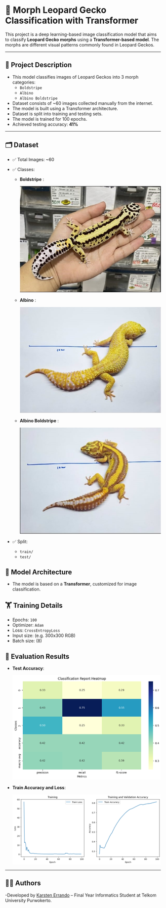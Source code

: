 # 🦎 Morph Leopard Gecko Classification with Transformer

This project is a deep learning-based image classification model that aims to classify **Leopard Gecko morphs** using a **Transformer-based model**. The morphs are different visual patterns commonly found in Leopard Geckos.

---

## 📌 Project Description

- This model classifies images of Leopard Geckos into 3 morph categories:
  - `Boldstripe`
  - `Albino`
  - `Albino Boldstripe`
- Dataset consists of ~60 images collected manually from the internet.
- The model is built using a Transformer architecture.
- Dataset is split into training and testing sets.
- The model is trained for 100 epochs.
- Achieved testing accuracy: **41%**

---

## 🗂️ Dataset

- ✅ Total Images: ~60
- ✅ Classes:

  - **Boldstripe** :

    ![Boldstripe](DS_GEKCO/BOLDSTRIPE/4.jpg)

  - **Albino** :

    ![Boldstripe](DS_GEKCO/ALBINO/11.jpg)

  - **Albino Boldstripe** :

    ![Boldstripe](DS_GEKCO/BOLDSTIPE_ALBINO/3.jpg)

- ✅ Split:
  - `train/`
  - `test/`

## 🧠 Model Architecture

- The model is based on a **Transformer**, customized for image classification.

## 🏋️ Training Details

- Epochs: `100`
- Optimizer: `Adam`
- Loss: `CrossEntropyLoss`
- Input size: (e.g. 300x300 RGB)
- Batch size: (8)

## 🧪 Evaluation Results

- **Test Accuracy**:

  ![test](images/hasil_testing.png)

- **Train Accuracy and Loss**:

  ![test](images/Training.png)

---

## 👨‍💻 Authors

-Developed by [Karsten Errando](https://www.github.com/sixxkr) – Final Year Informatics Student at Telkom University Purwokerto.
